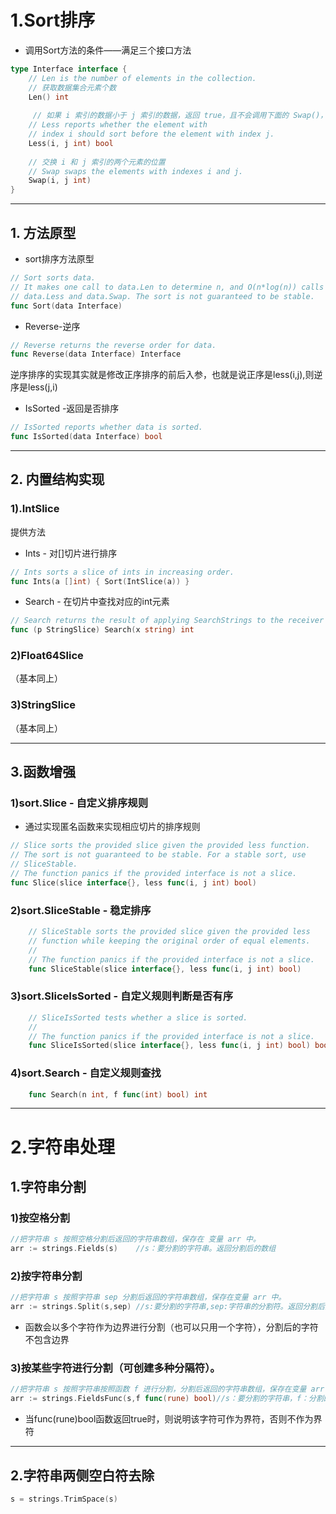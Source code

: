 # 1.Sort排序

- 调用Sort方法的条件——满足三个接口方法

```go
type Interface interface {
	// Len is the number of elements in the collection.
	// 获取数据集合元素个数
	Len() int
	
	 // 如果 i 索引的数据小于 j 索引的数据，返回 true，且不会调用下面的 Swap()，即数据升序排序
	// Less reports whether the element with
	// index i should sort before the element with index j.
	Less(i, j int) bool
	
	// 交换 i 和 j 索引的两个元素的位置
	// Swap swaps the elements with indexes i and j.
	Swap(i, j int)
}
```

---

## 1. 方法原型

- sort排序方法原型

```go
// Sort sorts data.
// It makes one call to data.Len to determine n, and O(n*log(n)) calls to
// data.Less and data.Swap. The sort is not guaranteed to be stable.
func Sort(data Interface) 
```

- Reverse-逆序

```go
// Reverse returns the reverse order for data.
func Reverse(data Interface) Interface
```

逆序排序的实现其实就是修改正序排序的前后入参，也就是说正序是less(i,j),则逆序是less(j,i)

- IsSorted -返回是否排序

```go
// IsSorted reports whether data is sorted.
func IsSorted(data Interface) bool 
```

---

## 2. 内置结构实现

### 1).IntSlice

提供方法

- Ints - 对[]切片进行排序

```go
// Ints sorts a slice of ints in increasing order.
func Ints(a []int) { Sort(IntSlice(a)) }
```

- Search - 在切片中查找对应的int元素

```go
// Search returns the result of applying SearchStrings to the receiver and x.
func (p StringSlice) Search(x string) int
```

### 2)Float64Slice

（基本同上）

### 3)StringSlice

（基本同上）

---

## 3.函数增强

### 1)sort.Slice - 自定义排序规则

- 通过实现匿名函数来实现相应切片的排序规则

```go
// Slice sorts the provided slice given the provided less function.
// The sort is not guaranteed to be stable. For a stable sort, use
// SliceStable.
// The function panics if the provided interface is not a slice.
func Slice(slice interface{}, less func(i, j int) bool)
```

### 2)sort.SliceStable - 稳定排序

```go
	// SliceStable sorts the provided slice given the provided less
	// function while keeping the original order of equal elements.
	//
	// The function panics if the provided interface is not a slice.
	func SliceStable(slice interface{}, less func(i, j int) bool)
```

### 3)sort.SliceIsSorted - 自定义规则判断是否有序

```go
	// SliceIsSorted tests whether a slice is sorted.
	//
	// The function panics if the provided interface is not a slice.
	func SliceIsSorted(slice interface{}, less func(i, j int) bool) bool
```

### 4)sort.Search - 自定义规则查找

```go
	func Search(n int, f func(int) bool) int
```

---

# 2.字符串处理

## 1.字符串分割

### 1)按空格分割

```go
//把字符串 s 按照空格分割后返回的字符串数组，保存在 变量 arr 中。
arr := strings.Fields(s)	//s：要分割的字符串。返回分割后的数组
```

### 2)按字符串分割

```go
//把字符串 s 按照字符串 sep 分割后返回的字符串数组，保存在变量 arr 中。
arr := strings.Split(s,sep)	//s:要分割的字符串,sep:字符串的分割符。返回分割后的数组
```

- 函数会以多个字符作为边界进行分割（也可以只用一个字符），分割后的字符不包含边界

### 3)按某些字符进行分割（可创建多种分隔符）。

```go
//把字符串 s 按照字符串按照函数 f 进行分割，分割后返回的字符串数组，保存在变量 arr 中。
arr := strings.FieldsFunc(s,f func(rune) bool)//s：要分割的字符串，f：分割的函数。返回分割后的数组
```

- 当func(rune)bool函数返回true时，则说明该字符可作为界符，否则不作为界符

---

## 2.字符串两侧空白符去除

```go
s = strings.TrimSpace(s)
```

